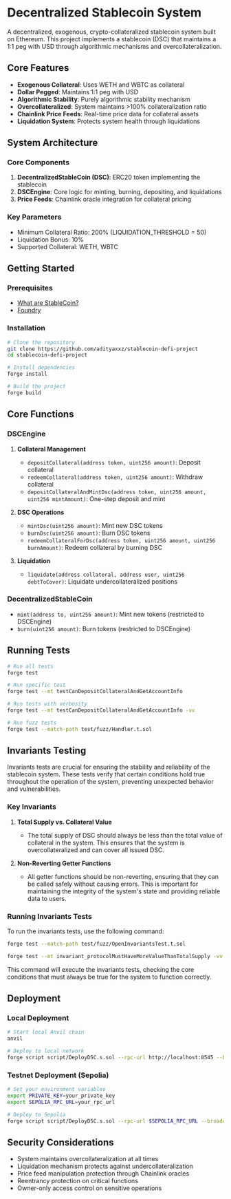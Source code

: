 # Decentralized Stablecoin System

A decentralized, exogenous, crypto-collateralized stablecoin system built on Ethereum. This project implements a stablecoin (DSC) that maintains a 1:1 peg with USD through algorithmic mechanisms and overcollateralization.

## Core Features

- **Exogenous Collateral**: Uses WETH and WBTC as collateral
- **Dollar Pegged**: Maintains 1:1 peg with USD
- **Algorithmic Stability**: Purely algorithmic stability mechanism
- **Overcollateralized**: System maintains >100% collateralization ratio
- **Chainlink Price Feeds**: Real-time price data for collateral assets
- **Liquidation System**: Protects system health through liquidations

## System Architecture

### Core Components

1. **DecentralizedStableCoin (DSC)**: ERC20 token implementing the stablecoin
2. **DSCEngine**: Core logic for minting, burning, depositing, and liquidations
3. **Price Feeds**: Chainlink oracle integration for collateral pricing

### Key Parameters

- Minimum Collateral Ratio: 200% (LIQUIDATION_THRESHOLD = 50)
- Liquidation Bonus: 10%
- Supported Collateral: WETH, WBTC

## Getting Started

### Prerequisites

- [What are StableCoin?](https://www.youtube.com/watch?v=pGzfexGmuVw&t=172s&pp=ygUVc3RhYmxlY29pbnMgZXhwbGFpbmVk)
- [Foundry](https://book.getfoundry.sh/getting-started/installation)

### Installation

```bash
# Clone the repository
git clone https://github.com/adityaxxz/stablecoin-defi-project
cd stablecoin-defi-project

# Install dependencies
forge install

# Build the project
forge build
```

## Core Functions

### DSCEngine

1. **Collateral Management**
   - `depositCollateral(address token, uint256 amount)`: Deposit collateral
   - `redeemCollateral(address token, uint256 amount)`: Withdraw collateral
   - `depositCollateralAndMintDsc(address token, uint256 amount, uint256 mintAmount)`: One-step deposit and mint

2. **DSC Operations**
   - `mintDsc(uint256 amount)`: Mint new DSC tokens
   - `burnDsc(uint256 amount)`: Burn DSC tokens
   - `redeemCollateralForDsc(address token, uint256 amount, uint256 burnAmount)`: Redeem collateral by burning DSC

3. **Liquidation**
   - `liquidate(address collateral, address user, uint256 debtToCover)`: Liquidate undercollateralized positions

### DecentralizedStableCoin

- `mint(address to, uint256 amount)`: Mint new tokens (restricted to DSCEngine)
- `burn(uint256 amount)`: Burn tokens (restricted to DSCEngine)

## Running Tests

```bash
# Run all tests
forge test

# Run specific test 
forge test --mt testCanDepositCollateralAndGetAccountInfo 

# Run tests with verbosity
forge test --mt testCanDepositCollateralAndGetAccountInfo -vv

# Run fuzz tests
forge test --match-path test/fuzz/Handler.t.sol
```

## Invariants Testing

Invariants tests are crucial for ensuring the stability and reliability of the stablecoin system. These tests verify that certain conditions hold true throughout the operation of the system, preventing unexpected behavior and vulnerabilities.

### Key Invariants

1. **Total Supply vs. Collateral Value**
   - The total supply of DSC should always be less than the total value of collateral in the system. This ensures that the system is overcollateralized and can cover all issued DSC.

2. **Non-Reverting Getter Functions**
   - All getter functions should be non-reverting, ensuring that they can be called safely without causing errors. This is important for maintaining the integrity of the system's state and providing reliable data to users.

### Running Invariants Tests

To run the invariants tests, use the following command:

```bash
forge test --match-path test/fuzz/OpenInvariantsTest.t.sol

forge test --mt invariant_protocolMustHaveMoreValueThanTotalSupply -vv
```

This command will execute the invariants tests, checking the core conditions that must always be true for the system to function correctly.

## Deployment

### Local Deployment

```bash
# Start local Anvil chain
anvil

# Deploy to local network
forge script script/DeployDSC.s.sol --rpc-url http://localhost:8545 --broadcast
```

### Testnet Deployment (Sepolia)

```bash
# Set your environment variables
export PRIVATE_KEY=your_private_key
export SEPOLIA_RPC_URL=your_rpc_url

# Deploy to Sepolia
forge script script/DeployDSC.s.sol --rpc-url $SEPOLIA_RPC_URL --broadcast
```

## Security Considerations

- System maintains overcollateralization at all times
- Liquidation mechanism protects against undercollateralization
- Price feed manipulation protection through Chainlink oracles
- Reentrancy protection on critical functions
- Owner-only access control on sensitive operations



